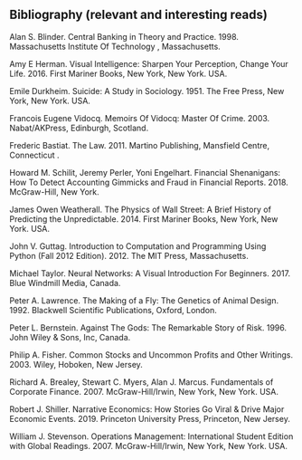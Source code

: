 ## Bibliography (relevant and interesting reads)


Alan S. Blinder. Central Banking in Theory and Practice. 1998. Massachusetts Institute Of Technology , Massachusetts.

Amy E Herman. Visual Intelligence: Sharpen Your Perception, Change Your Life. 2016. First Mariner Books, New York, New York. USA.

Emile Durkheim. Suicide: A Study in Sociology. 1951. The Free Press, New York, New York. USA.

Francois Eugene Vidocq. Memoirs Of Vidocq: Master Of Crime. 2003. Nabat/AKPress, Edinburgh, Scotland.

Frederic Bastiat. The Law. 2011. Martino Publishing, Mansfield Centre, Connecticut .

Howard M. Schilit, Jeremy Perler, Yoni Engelhart. Financial Shenanigans: How To Detect Accounting Gimmicks and Fraud in Financial Reports. 2018. McGraw-Hill, New York.

James Owen Weatherall. The Physics of Wall Street: A Brief History of Predicting the Unpredictable. 2014. First Mariner Books, New York, New York. USA.

John V. Guttag. Introduction to Computation and Programming Using Python (Fall 2012 Edition). 2012. The MIT Press, Massachusetts.

Michael Taylor. Neural Networks: A Visual Introduction For Beginners. 2017. Blue Windmill Media, Canada.

Peter A. Lawrence. The Making of a Fly: The Genetics of Animal Design. 1992. Blackwell Scientific Publications, Oxford, London.

Peter L. Bernstein. Against The Gods: The Remarkable Story of Risk. 1996. John Wiley & Sons, Inc, Canada.

Philip A. Fisher. Common Stocks and Uncommon Profits and Other Writings. 2003. Wiley, Hoboken, New Jersey.

Richard A. Brealey, Stewart C. Myers, Alan J. Marcus. Fundamentals of Corporate Finance. 2007. McGraw-Hill/Irwin, New York, New York. USA.

Robert J. Shiller. Narrative Economics: How Stories Go Viral & Drive Major Economic Events. 2019. Princeton University Press, Princeton, New Jersey.

William J. Stevenson. Operations Management: International Student Edition with Global Readings. 2007. McGraw-Hill/Irwin, New York, New York. USA.
